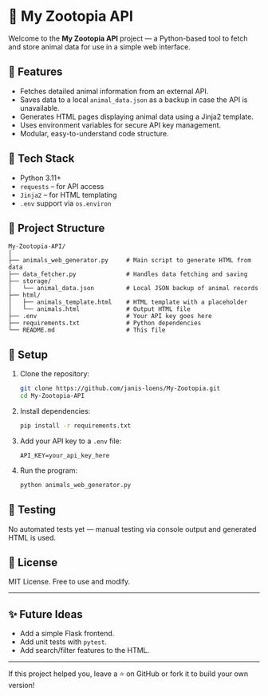 # 🐾 My Zootopia API

Welcome to the **My Zootopia API** project — a Python-based tool to fetch and store animal data for use in a simple web interface.

## 🚀 Features

- Fetches detailed animal information from an external API.
- Saves data to a local `animal_data.json` as a backup in case the API is unavailable.
- Generates HTML pages displaying animal data using a Jinja2 template.
- Uses environment variables for secure API key management.
- Modular, easy-to-understand code structure.

## 🐍 Tech Stack

- Python 3.11+
- `requests` – for API access
- `Jinja2` – for HTML templating
- `.env` support via `os.environ`

## 📁 Project Structure

```
My-Zootopia-API/
│
├── animals_web_generator.py     # Main script to generate HTML from data
├── data_fetcher.py              # Handles data fetching and saving
├── storage/
│   └── animal_data.json         # Local JSON backup of animal records
├── html/
│   ├── animals_template.html    # HTML template with a placeholder
│   └── animals.html             # Output HTML file
├── .env                         # Your API key goes here
├── requirements.txt             # Python dependencies
└── README.md                    # This file
```

## 🔐 Setup

1. Clone the repository:
   ```bash
   git clone https://github.com/janis-loens/My-Zootopia.git
   cd My-Zootopia-API
   ```

2. Install dependencies:
   ```bash
   pip install -r requirements.txt
   ```

3. Add your API key to a `.env` file:
   ```
   API_KEY=your_api_key_here
   ```

4. Run the program:
   ```bash
   python animals_web_generator.py
   ```

## 🧪 Testing

No automated tests yet — manual testing via console output and generated HTML is used.

## 📄 License

MIT License. Free to use and modify.

---

## ✨ Future Ideas

- Add a simple Flask frontend.
- Add unit tests with `pytest`.
- Add search/filter features to the HTML.

---

If this project helped you, leave a ⭐ on GitHub or fork it to build your own version!